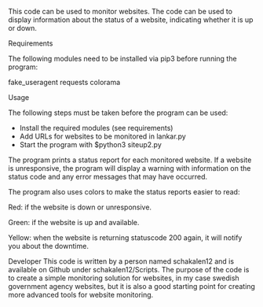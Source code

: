 This code can be used to monitor websites. The code can be used to display information about the status of a website, indicating whether it is up or down.

Requirements

The following modules need to be installed via pip3 before running the program:

fake_useragent
requests
colorama

Usage

The following steps must be taken before the program can be used:

* Install the required modules (see requirements)
* Add URLs for websites to be monitored in lankar.py
* Start the program with $python3 siteup2.py


The program prints a status report for each monitored website. If a website is unresponsive, the program will display a warning with information on the status code and any error messages that may have occurred.

The program also uses colors to make the status reports easier to read:

Red: if the website is down or unresponsive.

Green: if the website is up and available.

Yellow: when the website is returning statuscode 200 again, it will notify you about the downtime.

Developer
This code is written by a person named schakalen12 and is available on Github under schakalen12/Scripts. The purpose of the code is to create a simple monitoring solution for websites, in my case swedish government agency websites, but it is also a good starting point for creating more advanced tools for website monitoring.
